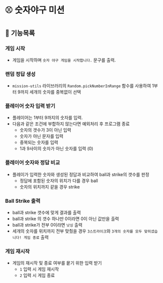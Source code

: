 # ⚾️ 숫자야구 미션

## 📄 기능목록

### 게임 시작
- 게임을 시작하며 `숫자 야구 게임을 시작합니다.` 문구를 출력.

### 랜덤 정답 생성
- `mission-utils` 라이브러리의 `Random.pickNumberInRange` 함수를 사용하여 1부터 9까지 세개의 숫자를 중복없이 선택

### 플레이어 숫자 입력 받기
- 플레이어는 1부터 9까지의 숫자를 입력.
- 다음과 같은 조건에 부합하지 않는다면 예외처리 후 프로그램 종료
  + 숫자의 갯수가 3이 아닌 입력
  + 숫자가 아닌 문자를 입력
  + 중복되는 숫자를 입력
  + 1과 9사이의 숫자가 아닌 숫자를 입력 (0)

### 플레이어 숫자와 정답 비교
- 플레이가 입력한 숫자와 생성된 정답과 비교하여 ball과 strike의 갯수를 판정
  + 정답에 포함된 숫자의 위치가 다를 경우 ball 
  + 숫자의 위치까지 같을 경우 strike 

### Ball Strike 출력
- ball과 strike 갯수에 맞게 결과를 출력
- ball과 strike 의 갯수 하나만 0이라면 0이 아닌 값만을 출력 
- ball과 strike가 전부 0이라면 `낫싱` 출력
- 세개의 숫자를 위치까지 전부 맞췄을 경우 `3스트라이크`와 `3개의 숫자를 모두 맞히셨습니다! 게임 종료` 출력 

### 게임 재시작
- 게임의 재시작 및 종료 여부를 뭍기 위한 입력 받기
  + `1` 입력 시 게임 재시작
  + `2` 입력 시 게임 종료
